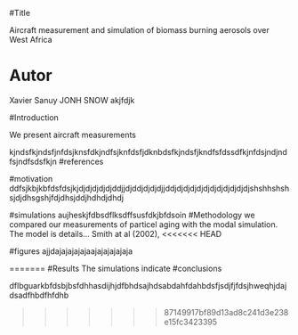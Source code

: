

#Title

Aircraft measurement and simulation of biomass burning aerosols over West Africa

# Autor

Xavier Sanuy
JONH SNOW akjfdjk

#Introduction


We present aircraft measurements

kjndsfkjndsfjnfdsjknsfdkjndfsjknfdsfjdknbdsfkjndsfjkndfsfdssdfkjnfdsjndjndfsjndfsdsfkjn
#references

#motivation
ddfsjkbjkbfdsfdsjkjdjdjdjdjdjddjjdjddjdjdjdjjddjdjdjdjdjdjdjdjdjdjdjdjshshhshshsjdjdhsgshjfdjdhsjddjhdhdjdhdj

#simulations
aujheskjfdbsdflksdffsusfdkjbfdsoin
#Methodology
we compared our measurements of particel aging with the modal simulation. The model is details... Smith at al (2002), 
<<<<<<< HEAD

#figures
ajjdajajajajajaajajajajajaja

=======
#Results
The simulations indicate 
#conclusions

dflbguarkbfdsbjbsfdhhasdijhjdfbhdsajhdsabdahfdahbdsfjsdjfjfdsjhweqhjdajdsadfhbdfhfdhb
>>>>>>> 87149917bf89d13ad8c241d3e238e15fc3423395

